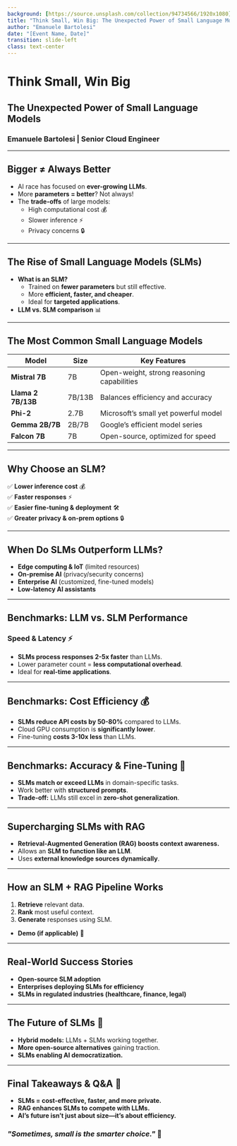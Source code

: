 ```yaml
---
background: [https://source.unsplash.com/collection/94734566/1920x1080](https://images.unsplash.com/photo-1597733336794-12d05021d510?q=80&w=3948&auto=format&fit=crop&ixlib=rb-4.0.3&ixid=M3wxMjA3fDB8MHxwaG90by1wYWdlfHx8fGVufDB8fHx8fA%3D%3D)
title: "Think Small, Win Big: The Unexpected Power of Small Language Models"
author: "Emanuele Bartolesi"
date: "[Event Name, Date]"
transition: slide-left
class: text-center
---
```


# Think Small, Win Big
## The Unexpected Power of Small Language Models
### Emanuele Bartolesi | Senior Cloud Engineer

---

## Bigger ≠ Always Better
- AI race has focused on **ever-growing LLMs**.
- More **parameters = better**? Not always!
- The **trade-offs** of large models:
  - High computational cost 💰
  - Slower inference ⚡
  - Privacy concerns 🔒

---

## The Rise of Small Language Models (SLMs)
- **What is an SLM?**
  - Trained on **fewer parameters** but still effective.
  - More **efficient, faster, and cheaper**.
  - Ideal for **targeted applications**.
- **LLM vs. SLM comparison** 📊

---

## The Most Common Small Language Models
| Model          | Size | Key Features |
|---------------|------|--------------|
| **Mistral 7B** | 7B  | Open-weight, strong reasoning capabilities |
| **Llama 2 7B/13B** | 7B/13B | Balances efficiency and accuracy |
| **Phi-2** | 2.7B | Microsoft’s small yet powerful model |
| **Gemma 2B/7B** | 2B/7B | Google’s efficient model series |
| **Falcon 7B** | 7B  | Open-source, optimized for speed |

---

## Why Choose an SLM?
✅ **Lower inference cost** 💰  
✅ **Faster responses** ⚡  
✅ **Easier fine-tuning & deployment** 🛠️  
✅ **Greater privacy & on-prem options** 🔒  

---

## When Do SLMs Outperform LLMs?
- **Edge computing & IoT** (limited resources)
- **On-premise AI** (privacy/security concerns)
- **Enterprise AI** (customized, fine-tuned models)
- **Low-latency AI assistants**

---

## Benchmarks: LLM vs. SLM Performance
### Speed & Latency ⚡
- **SLMs process responses 2-5x faster** than LLMs.
- Lower parameter count = **less computational overhead**.
- Ideal for **real-time applications**.

---

## Benchmarks: Cost Efficiency 💰
- **SLMs reduce API costs by 50-80%** compared to LLMs.
- Cloud GPU consumption is **significantly lower**.
- Fine-tuning **costs 3-10x less** than LLMs.

---

## Benchmarks: Accuracy & Fine-Tuning 🎯
- **SLMs match or exceed LLMs** in domain-specific tasks.
- Work better with **structured prompts**.
- **Trade-off:** LLMs still excel in **zero-shot generalization**.

---

## Supercharging SLMs with RAG
- **Retrieval-Augmented Generation (RAG) boosts context awareness.**
- Allows an **SLM to function like an LLM**.
- Uses **external knowledge sources dynamically**.

---

## How an SLM + RAG Pipeline Works
1. **Retrieve** relevant data.
2. **Rank** most useful context.
3. **Generate** responses using SLM.
- **Demo (if applicable)** 🎥

---

## Real-World Success Stories
- **Open-source SLM adoption**
- **Enterprises deploying SLMs for efficiency**
- **SLMs in regulated industries (healthcare, finance, legal)**

---

## The Future of SLMs 🔮
- **Hybrid models:** LLMs + SLMs working together.
- **More open-source alternatives** gaining traction.
- **SLMs enabling AI democratization.**

---

## Final Takeaways & Q&A 🎤
- **SLMs = cost-effective, faster, and more private.**
- **RAG enhances SLMs to compete with LLMs.**
- **AI’s future isn’t just about size—it’s about efficiency.**

### *"Sometimes, small is the smarter choice."* 🚀
